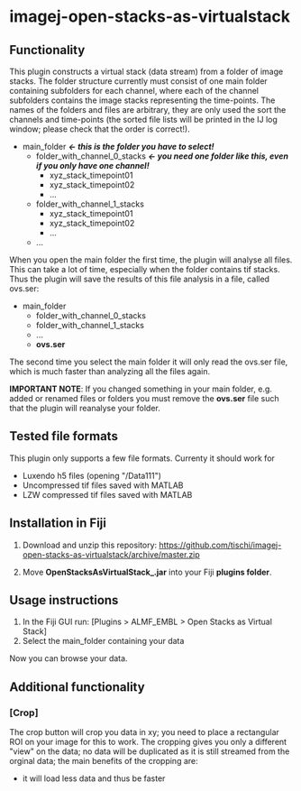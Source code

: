 # imagej-open-stacks-as-virtualstack

## Functionality

This plugin constructs a virtual stack (data stream) from a folder of image stacks. The folder structure currently must consist of one main folder containing subfolders for each channel, where each of the channel subfolders contains the image stacks representing the time-points. The names of the folders and files are arbitrary, they are only used the sort the channels and time-points (the sorted file lists will be printed in the IJ log window; please check that the order is correct!).

- main_folder _**<- this is the folder you have to select!**_
  - folder_with_channel_0_stacks _**<- you need one folder like this, even if you only have one channel!**_
    - xyz_stack_timepoint01
    - xyz_stack_timepoint02
    - ... 
  - folder_with_channel_1_stacks
    - xyz_stack_timepoint01
    - xyz_stack_timepoint02
    - ... 
  - ...

When you open the main folder the first time, the plugin will analyse all files. This can take a lot of time, especially when the folder contains tif stacks. Thus the plugin will save the results of this file analysis in a file, called ovs.ser:

- main_folder
  - folder_with_channel_0_stacks
  - folder_with_channel_1_stacks
  - ...
  - **ovs.ser**
  

The second time you select the main folder it will only read the ovs.ser file, which is much faster than analyzing all the files again.

**IMPORTANT NOTE**: If you changed something in your main folder, e.g. added or renamed files or folders you must remove the **ovs.ser** file such that the plugin will reanalyse your folder. 

## Tested file formats

This plugin only supports a few file formats. Currenty it should work for

- Luxendo h5 files (opening "/Data111")
- Uncompressed tif files saved with MATLAB
- LZW compressed tif files saved with MATLAB

## Installation in Fiji

1. Download and unzip this repository:
https://github.com/tischi/imagej-open-stacks-as-virtualstack/archive/master.zip

2. Move **OpenStacksAsVirtualStack\_.jar** into your Fiji **plugins folder**.

## Usage instructions

1. In the Fiji GUI run: [Plugins > ALMF_EMBL > Open Stacks as Virtual Stack]
2. Select the main_folder containing your data

Now you can browse your data.

## Additional functionality

### [Crop]

The crop button will crop you data in xy; you need to place a rectangular ROI on your image for this to work. The cropping gives you only a different "view" on the data; no data will be duplicated as it is still streamed from the orginal data; the main benefits of the cropping are:
- it will load less data and thus be faster  
